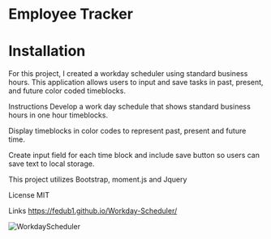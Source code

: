 # Employee Tracker

# Installation 

For this project, I created a workday scheduler using standard business hours. This application allows users to input and save tasks in past, present, and future color coded timeblocks.

Instructions
Develop a work day schedule that shows standard business hours in one hour timeblocks.

Display timeblocks in color codes to represent past, present and future time.

Create input field for each time block and include save button so users can save text to local storage.

This project utilizes Bootstrap, moment.js and Jquery

License
MIT

Links
https://fedub1.github.io/Workday-Scheduler/

![WorkdayScheduler](https://user-images.githubusercontent.com/68029856/103162275-85d9cf80-47bc-11eb-80c6-17cb1631f1a4.PNG)




